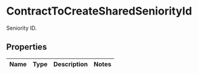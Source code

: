 

# ContractToCreateSharedSeniorityId

Seniority ID.

## Properties

| Name | Type | Description | Notes |
|------------ | ------------- | ------------- | -------------|



